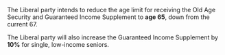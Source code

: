 The Liberal party intends to reduce the age limit for receiving the Old Age Security and Guaranteed Income Supplement to **age 65**, down from the current 67.

The Liberal party will also increase the Guaranteed Income Supplement by **10%** for single, low-income seniors.